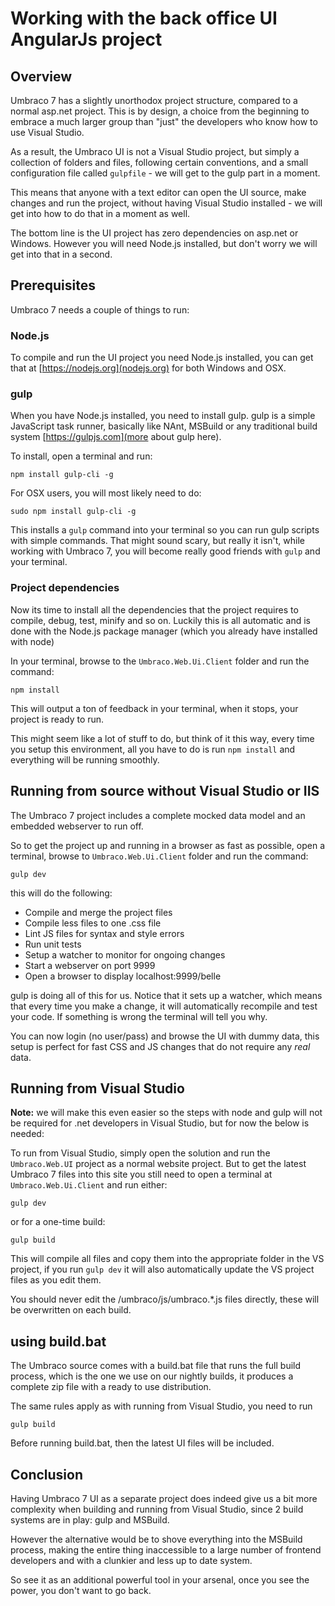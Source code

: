 # Working with the back office UI AngularJs project 

## Overview
Umbraco 7 has a slightly unorthodox project structure, compared to a normal asp.net project. This is by design, a choice from the beginning to embrace a much larger group than "just" the developers who know how to use Visual Studio. 

As a result, the Umbraco UI is not a Visual Studio project, but simply a collection of folders and files, following certain conventions, and a small configuration file called `gulpfile` - we will get to the gulp part in a moment. 

This means that anyone with a text editor can open the UI source, make changes and run the project, without having Visual Studio installed - we will get into how to do that in a moment as well. 

The bottom line is the UI project has zero dependencies on asp.net or Windows. However you will need Node.js installed, but don't worry we will get into that in a second.


## Prerequisites
Umbraco 7 needs a couple of things to run:

### Node.js 
To compile and run the UI project you need Node.js installed, you can get that at [https://nodejs.org](nodejs.org) for both Windows and OSX.

### gulp
When you have Node.js installed, you need to install gulp. gulp is a simple JavaScript task runner, basically like NAnt, MSBuild or any traditional build system [https://gulpjs.com](more about gulp here).

To install, open a terminal and run: 
	
	npm install gulp-cli -g

For OSX users, you will most likely need to do: 

	sudo npm install gulp-cli -g

This installs a `gulp` command into your terminal so you can run gulp scripts with simple commands. That might sound scary, but really it isn't, while working with Umbraco 7, you will become really good friends with `gulp` and your terminal. 

### Project dependencies
Now its time to install all the dependencies that the project requires to compile, debug, test, minify and so on. Luckily this is all automatic and is done with the Node.js package manager (which you already have installed with node)

In your terminal, browse to the `Umbraco.Web.Ui.Client` folder and run the command: 

	npm install

This will output a ton of feedback in your terminal, when it stops, your project is ready to run. 

This might seem like a lot of stuff to do, but think of it this way, every time you setup this environment, all you have to do is run `npm install` and everything will be running smoothly.

## Running from source without Visual Studio or IIS
The Umbraco 7 project includes a complete mocked data model and an embedded webserver to run off. 

So to get the project up and running in a browser as fast as possible, open a terminal, browse to `Umbraco.Web.Ui.Client` folder and run the command: 

	gulp dev

this will do the following: 

- Compile and merge the project files
- Compile less files to one .css file
- Lint JS files for syntax and style errors
- Run unit tests
- Setup a watcher to monitor for ongoing changes
- Start a webserver on port 9999
- Open a browser to display localhost:9999/belle

gulp is doing all of this for us. Notice that it sets up a watcher, which means that every time you make a change, it will automatically recompile and test your code. If something is wrong the terminal will tell you why. 

You can now login (no user/pass) and browse the UI with dummy data, this setup is perfect for fast CSS and JS changes that do not require any *real* data.

## Running from Visual Studio

**Note:** we will make this even easier so the steps with node and gulp will not be required for .net developers in Visual Studio, but for now the below is needed:

To run from Visual Studio, simply open the solution and run the `Umbraco.Web.UI` project as a normal website project. But to get the latest Umbraco 7 files into this site you still need to open a terminal at `Umbraco.Web.Ui.Client` and run either:

	gulp dev

or for a one-time build:

	gulp build

This will compile all files and copy them into the appropriate folder in the VS project, if you run `gulp dev` it will also automatically update the VS project files as you edit them.

You should never edit the /umbraco/js/umbraco.*.js files directly, these will be overwritten on each build.

## using build.bat
The Umbraco source comes with a build.bat file that runs the full build process, which is the one we use on our nightly builds, it produces a complete zip file with a ready to use distribution. 

The same rules apply as with running from Visual Studio, you need to run 

	gulp build 

Before running build.bat, then the latest UI files will be included. 


## Conclusion
Having Umbraco 7 UI as a separate project does indeed give us a bit more complexity when building and running from Visual Studio, since 2 build systems are in play: gulp and MSBuild. 

However the alternative would be to shove everything into the MSBuild process, making the entire thing inaccessible to a large number of frontend developers and with a clunkier and less up to date system.

So see it as an additional powerful tool in your arsenal, once you see the power, you don't want to go back.
